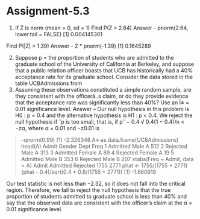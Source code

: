 # Assignment-5.3
1. If Z is norm (mean = 0, sd = 1)
Find P(Z > 2.64)
Answer -
pnorm(2.64, lower.tail = FALSE)
[1] 0.004145301

Find P(|Z| > 1.39)
Answer -
2 * pnorm(-1.39)
[1] 0.1645289


2. Suppose p = the proportion of students who are admitted to the graduate school of the University of
California at Berkeley, and suppose that a public relation officer boasts that UCB has historically had a
40% acceptance rate for its graduate school. Consider the data stored in the table UCBAdmissions from
1973. Assuming these observations constituted a simple random sample, are they consistent with the
officerâ..s claim, or do they provide evidence that the acceptance rate was significantly less than 40%?
Use an Î± = 0.01 significance level.
Answer –
Our null hypothesis in this problem is H0 : p = 0.4 and the alternative hypothesis is H1 : p < 0.4. We reject the null hypothesis if ˆp is too small, that is, if
 pˆ − 0.4 √ 0.4(1 − 0.4)/n < −zα,
 where α = 0.01 and −z0.01 is 
> -qnorm(0.99)
[1] -2.326348
> A<-as.data.frame(UCBAdmissions)
> head(A)
     Admit Gender Dept Freq
1 Admitted   Male    A  512
2 Rejected   Male    A  313
3 Admitted Female    A   89
4 Rejected Female    A   19
5 Admitted   Male    B  353
6 Rejected   Male    B  207
>xtabs(Freq ~ Admit, data = A)
Admit
Admitted Rejected 
    1755     2771 
> phat <- 1755/(1755 + 2771)
> (phat - 0.4)/sqrt(0.4 * 0.6/(1755 + 2771))
[1] -1.680919

Our test statistic is not less than −2.32, so it does not fall into the critical region. Therefore, we fail to reject the null hypothesis that the true proportion of students admitted to graduate school is less than 40% and say that the observed data are consistent with the officer’s claim at the α = 0.01 significance level.
